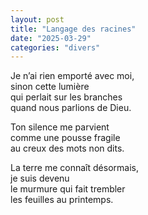 ```yaml
---
layout: post
title: "Langage des racines"
date: "2025-03-29"
categories: "divers"
---
```


Je n’ai rien emporté avec moi,  
sinon cette lumière  
qui perlait sur les branches  
quand nous parlions de Dieu.  

Ton silence me parvient  
comme une pousse fragile  
au creux des mots non dits.  

La terre me connaît désormais,  
je suis devenu  
le murmure qui fait trembler  
les feuilles au printemps.  
